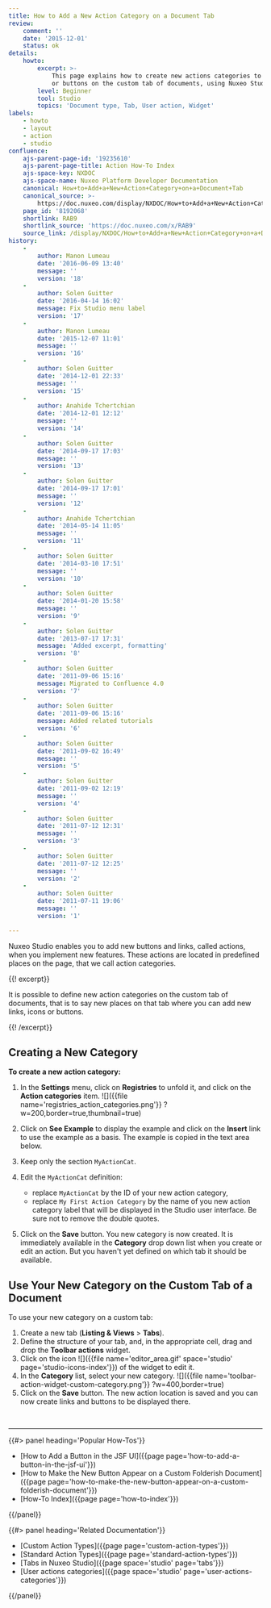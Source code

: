 ```yaml
---
title: How to Add a New Action Category on a Document Tab
review:
    comment: ''
    date: '2015-12-01'
    status: ok
details:
    howto:
        excerpt: >-
            This page explains how to create new actions categories to add links
            or buttons on the custom tab of documents, using Nuxeo Studio. 
        level: Beginner
        tool: Studio
        topics: 'Document type, Tab, User action, Widget'
labels:
    - howto
    - layout
    - action
    - studio
confluence:
    ajs-parent-page-id: '19235610'
    ajs-parent-page-title: Action How-To Index
    ajs-space-key: NXDOC
    ajs-space-name: Nuxeo Platform Developer Documentation
    canonical: How+to+Add+a+New+Action+Category+on+a+Document+Tab
    canonical_source: >-
        https://doc.nuxeo.com/display/NXDOC/How+to+Add+a+New+Action+Category+on+a+Document+Tab
    page_id: '8192068'
    shortlink: RAB9
    shortlink_source: 'https://doc.nuxeo.com/x/RAB9'
    source_link: /display/NXDOC/How+to+Add+a+New+Action+Category+on+a+Document+Tab
history:
    - 
        author: Manon Lumeau
        date: '2016-06-09 13:40'
        message: ''
        version: '18'
    - 
        author: Solen Guitter
        date: '2016-04-14 16:02'
        message: Fix Studio menu label
        version: '17'
    - 
        author: Manon Lumeau
        date: '2015-12-07 11:01'
        message: ''
        version: '16'
    - 
        author: Solen Guitter
        date: '2014-12-01 22:33'
        message: ''
        version: '15'
    - 
        author: Anahide Tchertchian
        date: '2014-12-01 12:12'
        message: ''
        version: '14'
    - 
        author: Solen Guitter
        date: '2014-09-17 17:03'
        message: ''
        version: '13'
    - 
        author: Solen Guitter
        date: '2014-09-17 17:01'
        message: ''
        version: '12'
    - 
        author: Anahide Tchertchian
        date: '2014-05-14 11:05'
        message: ''
        version: '11'
    - 
        author: Solen Guitter
        date: '2014-03-10 17:51'
        message: ''
        version: '10'
    - 
        author: Solen Guitter
        date: '2014-01-20 15:58'
        message: ''
        version: '9'
    - 
        author: Solen Guitter
        date: '2013-07-17 17:31'
        message: 'Added excerpt, formatting'
        version: '8'
    - 
        author: Solen Guitter
        date: '2011-09-06 15:16'
        message: Migrated to Confluence 4.0
        version: '7'
    - 
        author: Solen Guitter
        date: '2011-09-06 15:16'
        message: Added related tutorials
        version: '6'
    - 
        author: Solen Guitter
        date: '2011-09-02 16:49'
        message: ''
        version: '5'
    - 
        author: Solen Guitter
        date: '2011-09-02 12:19'
        message: ''
        version: '4'
    - 
        author: Solen Guitter
        date: '2011-07-12 12:31'
        message: ''
        version: '3'
    - 
        author: Solen Guitter
        date: '2011-07-12 12:25'
        message: ''
        version: '2'
    - 
        author: Solen Guitter
        date: '2011-07-11 19:06'
        message: ''
        version: '1'

---
```

Nuxeo Studio enables you to add new buttons and links, called actions, when you implement new features. These actions are located in predefined places on the page, that we call action categories.

{{! excerpt}}

It is possible to define new action categories on the custom tab of documents, that is to say new places on that tab where you can add new links, icons or buttons.

{{! /excerpt}}

## Creating a New Category

**To create a new action category:**

1.  In the **Settings** menu, click on **Registries** to unfold it, and click on the **Action categories** item.
    ![]({{file name='registries_action_categories.png'}} ?w=200,border=true,thumbnail=true)
2.  Click on **See Example** to display the example and click on the **Insert** link to use the example as a basis.
    The example is copied in the text area below.
3.  Keep only the section `MyActionCat`.
4.  Edit the `MyActionCat` definition:

    *   replace `MyActionCat` by the ID of your new action category,
    *   replace `My First Action Category` by the name of you new action category label that will be displayed in the Studio user interface. Be sure not to remove the double quotes.
5.  Click on the **Save** button.
    You new category is now created. It is immediately available in the **Category** drop down list when you create or edit an action.
    But you haven't yet defined on which tab it should be available.

## Use Your New Category on the Custom Tab of a Document

To use your new category on a custom tab:

1.  Create a new tab (**Listing & Views** > **Tabs**).
2.  Define the structure of your tab, and, in the appropriate cell, drag and drop the **Toolbar actions** widget.
3.  Click on the icon&nbsp;![]({{file name='editor_area.gif' space='studio' page='studio-icons-index'}}) of the widget to edit it.
4.  In the **Category** list, select your new category.
    ![]({{file name='toolbar-action-widget-custom-category.png'}} ?w=400,border=true)
5.  Click on the **Save** button.
    The new action location is saved and you can now create links and buttons to be displayed there.

&nbsp;

* * *

<div class="row" data-equalizer data-equalize-on="medium"><div class="column medium-6">{{#> panel heading='Popular How-Tos'}}

*   [How to Add a Button in the JSF UI]({{page page='how-to-add-a-button-in-the-jsf-ui'}})
*   [How to Make the New Button Appear on a Custom Folderish Document]({{page page='how-to-make-the-new-button-appear-on-a-custom-folderish-document'}})
*   [How-To Index]({{page page='how-to-index'}})

{{/panel}}</div><div class="column medium-6">{{#> panel heading='Related Documentation'}}

*   [Custom Action Types]({{page page='custom-action-types'}})
*   [Standard Action Types]({{page page='standard-action-types'}})
*   [Tabs in Nuxeo Studio]({{page space='studio' page='tabs'}})
*   [User actions categories]({{page space='studio' page='user-actions-categories'}})

{{/panel}}</div></div>